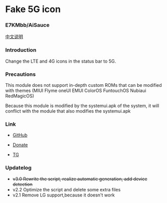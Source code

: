 # Fake 5G icon
### E7KMbb/AiSauce
[中文说明](https://github.com/E7KMbb/Fake_5G_icon/blob/master/README_zh.md)

### Introduction
Change the LTE and 4G icons in the status bar to 5G.

### Precautions
This module does not support in-depth custom ROMs that can be modified with themes (MIUI Flyme oneUI EMUI ColorOS FuntouchOS Nubiaui RedMagicOS)

Because this module is modified by the systemui.apk of the system, it will conflict with the module that also modifies the systemui.apk

### Link
* [GitHub](https://github.com/E7KMbb/Fake_5G_icon)

* [Donate](https://docs.qq.com/doc/DWVJKWVVDWURQZUZK?disableReturnList=1&_from=1)

* [TG](https://t.me/AiSauce)

### Updatelog
- <S>v3.0 Rewrite the script, realize automatic generation, add device detection</S>
- v2.2 Optimize the script and delete some extra files
- v2.1 Remove LG support,because it doesn't work